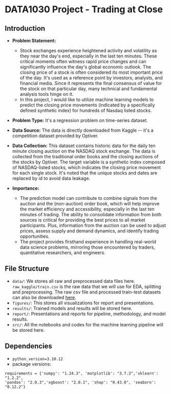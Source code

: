 # DATA1030 Project - Trading at Close


## Introduction
- **Problem Statement:**
  - Stock exchanges experience heightened activity and volatility as they near the day's end, especially in the last ten minutes. These critical moments often witness rapid price changes and can significantly influence the day's global economic outlook. The closing price of a stock is often considered its most important price of the day. It's used as a reference point by investors, analysts, and financial media. Since it represents the final consensus of value for the stock on that particular day, many technical and fundamental analysis tools hinge on it.
  - In this project, I would like to utilize machine learning models to predict the closing price movements (indicated by a specifically defined synthetic index) for hundreds of Nasdaq listed stocks.

- **Problem Type:** It's a regression problem on time-series dataset.
  
- **Data Source:** The data is directly downloaded from Kaggle -- it's a competition dataset provided by Optiver.
  
- **Data Collection:** This dataset contains historic data for the daily ten minute closing auction on the NASDAQ stock exchange. The data is collected from the traditional order books and the closing auctions of the stocks by Optiver. The target variable is a synthetic index composed of NASDAQ-listed stocks, which indicates the closing price movement for each single stock. It's noted that the unique stocks and dates are replaced by id to avoid data leakage.

- **Importance:**
  - The prediction model can contribute to combine signals from the auction and the (non-auction) order book, which will help improve the market efficiency and accessibility, especially in the last ten minutes of trading. The ability to consolidate information from both sources is critical for providing the best prices to all market participants. Plus, information from the auction can be used to adjust prices, assess supply and demand dynamics, and identify trading opportunities.
  - The project provides firsthand experience in handling real-world data science problems, mirroring those encountered by traders, quantitative researchers, and engineers.


## File Structure

- `data/`: We stores all raw and preprocessed data files here. `raw_kaggle/train.csv` is the raw data that we will use for EDA, splitting and preprocessing. The raw csv file and processed train-test datasets can also be downloaded [here](https://drive.google.com/drive/folders/1qUySRQF15yYXONtvso2XPZ7sBAsJeuUP?usp=sharing).
- `figures/`: This stores all visualizations for report and presentations.
- `results/`: Trained models and results will be stored here.
- `report/`: Presentations and reports for pipeline, methodology, and model results.
- `src/`: All the notebooks and codes for the machine learning pipeline will be stored here.

## Dependencies
- `python_version=3.10.12`
- package versions:
```
requirements = {'numpy': "1.24.3", 'matplotlib': "3.7.3",'sklearn': "1.2.2",
'pandas': "2.0.3",'xgboost': "2.0.1", 'shap': "0.43.0", 'seaborn': "0.12.2"}
```




